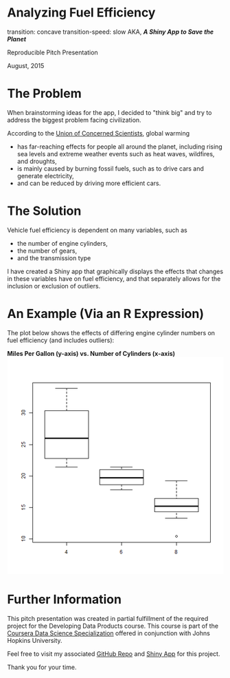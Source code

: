 Analyzing Fuel Efficiency
========================================================
transition: concave
transition-speed: slow
AKA, _**A Shiny App to Save the Planet**_

Reproducible Pitch Presentation  

August, 2015

The Problem
========================================================

When brainstorming ideas for the app, I decided to "think big" and try to address the biggest problem facing civilization.  

According to the [Union of Concerned Scientists](http://www.ucsusa.org/global_warming/global_warming_101#.Vdoa4Plil00), global warming
- has far-reaching effects for people all around the planet, including rising sea levels and extreme weather events such as heat waves, wildfires, and droughts,
- is mainly caused by burning fossil fuels, such as to drive cars and generate electricity,
- and can be reduced by driving more efficient cars.

The Solution
========================================================
Vehicle fuel efficiency is dependent on many variables, such as  
- the number of engine cylinders,
- the number of gears,
- and the transmission type

I have created a Shiny app that graphically displays the effects that changes in these variables have on fuel efficiency, and that separately allows for the inclusion or exclusion of outliers.

An Example (Via an R Expression)
========================================================
The plot below shows the effects of differing engine cylinder numbers on fuel efficiency (and includes outliers):  

**Miles Per Gallon (y-axis) vs. Number of Cylinders (x-axis)**
![plot of chunk unnamed-chunk-1](presentation-figure/unnamed-chunk-1-1.png) 

Further Information
========================================================
This pitch presentation was created in partial fulfillment of the required project for the Developing Data Products course.  This course is part of the [Coursera Data Science Specialization](https://www.coursera.org/specialization/jhudatascience/1) offered in conjunction with Johns Hopkins University.  

Feel free to visit my associated [GitHub Repo](https://github.com/AccountingResearch/DevelopingDataProducts) and [Shiny App](https://8-2015courseradatascience.shinyapps.io/APP1) for this project.

Thank you for your time.
